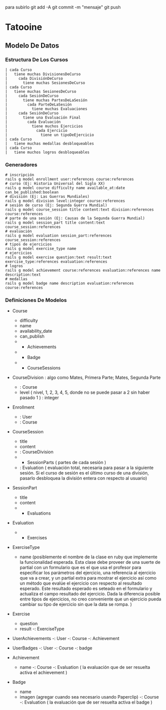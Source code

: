 para subirlo
git add -A
git commit -m "mensaje"
git push

# Tatooine

## Modelo De Datos

### Estructura De Los Cursos

    | cada Curso
    |   tiene muchas DivisionesDeCurso
    |     cada DivisiónDeCurso
    |       tiene muchas SesionesDeCurso
    | cada Curso
    |   tiene muchas SesionesDeCurso
    |     cada SesiónDeCurso
    |       tiene muchas PartesDeLaSesión
    |         cada ParteDeLaSesión
    |           tiene muchas Evaluaciones
    |     cada SesiónDeCurso
    |       tiene una Evaluación Final
    |         cada Evaluación
    |           tiene muchos Ejercicios
    |             cada Ejercicio
    |               tiene un tipoDeEjercicio
    | cada Curso
    |   tiene muchas medallas desbloqueables
    | cada Curso
    |   tiene muchos logros desbloqueables


### Generadores

    # inscripción
    rails g model enrollment user:references course:references
    # curso (Ej: Historia Universal del Siglo XX)
    rails g model course difficulty name available_at:date can_be_published:boolean
    # división (Ej: Las Guerras Mundiales)
    rails g model division level:integer course:references
    # sesión de curso (Ej: Segunda Guerra Mundial)
    rails g model course_session title content:text division:references course:references
    # parte de una sesión (Ej: Causas de la Segunda Guerra Mundial)
    rails g model session_part title content:text course_session:references 
    # evaluación
    rails g model evaluation session_part:references course_session:references
    # tipos de ejercicios
    rails g model exercise_type name
    # ejercicios
    rails g model exercise question:text result:text exercise_type:references evaluation:references
    # logros
    rails g model achievement course:references evaluation:references name description:text
    # medallas
    rails g model badge name description evaluation:references course:references
  

### Definiciones De Modelos

- Course
  - difficulty
  - name
  - availability_date
  - can_publish
  - * Achievements
  - * Badge
  - * CourseSessions

- CourseDivision : algo como Mates, Primera Parte; Mates, Segunda Parte
  - : Course
  - level ( nivel, 1, 2, 3, 4, 5, donde no se puede pasar a 2 sin haber pasado 1 ) : integer

- Enrollment
  - : User
  - : Course

- CourseSession
  - title
  - content
  - : CourseDivision
  - * SessionParts ( partes de cada sesión )
  - : Evaluation ( evaluación total, necesaria para pasar a la siguiente sesión. Si el curso de sesión es el último curso de una división, pasarlo desbloquea 
la división entera con respecto al usuario)

- SessionPart
  - title
  - content
  - * Evaluations

- Evaluation
  - * Exercises

- ExerciseType
  - name (posiblemente el nombre de la clase en ruby que implemente la funcionalidad esperada. Esta clase debe proveer de una suerte de partial con un formulario que es el que usa el profesor para especificar los parámetros del ejercicio, una referencia al ejercicio que va a crear, y un partial extra para mostrar el ejercicio así como un método que evalúe el ejercicio con respecto al resultado esperado. Este resultado esperado es seteado en el formulario y actualiza el campo resultado del ejercicio. Dada la diferencia posible entre tipos de ejercicios, no creo conveniente que un ejercicio pueda cambiar su tipo de ejercicio sin que la data se rompa. )

- Exercise
  - question
  - result
  -: ExerciseType

- UserAchievements
  -: User
  -: Course
  -: Achievement

- UserBadges
  -: User
  -: Course
  -: badge

- Achievement
  - name
  -: Course
  -: Evaluation ( la evaluación que de ser resuelta activa el achievement )
    
- Badge
  - name
  - imagen (agregar cuando sea necesario usando Paperclip)
  -: Course
  -: Evaluation ( la evaluación que de ser resuelta activa el badge )